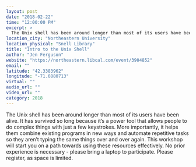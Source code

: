 ```yaml
---
layout: post
date: "2018-02-22"
time: "12:00:00 PM"
excerpt: >
  The Unix shell has been around longer than most of its users have been alive. It has survived so long because it’s a power tool that allows ...
location_city: "Northeastern University"
location_physical: "Snell Library"
title: "Intro to the Unix Shell"
author: "Jen Ferguson"
website: "https://northeastern.libcal.com/event/3904852"
email: ""
latitude: "42.3383962"
longitude: "-71.0880713"
virtual: ""
audio_url: ""
video_url: ""
category: 2018
---
```


The Unix shell has been around longer than most of its users have been alive. It has survived so long because it’s a power tool that allows people to do complex things with just a few keystrokes. More importantly, it helps them combine existing programs in new ways and automate repetitive tasks so they aren’t typing the same things over and over again. This workshop will start you on a path towards using these resources effectively.  No prior experience is necessary - please bring a laptop to participate.  Please register, as space is limited.  
